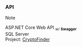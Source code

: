 ### API
> [!NOTE]
> ASP.NET Core Web API <sub>w/ <b>Swagger</b></sub>  
> SQL Server  
> Project: [CryptoFinder](https://github.com/FabiomtGoncalves/CryptoFinder)    
